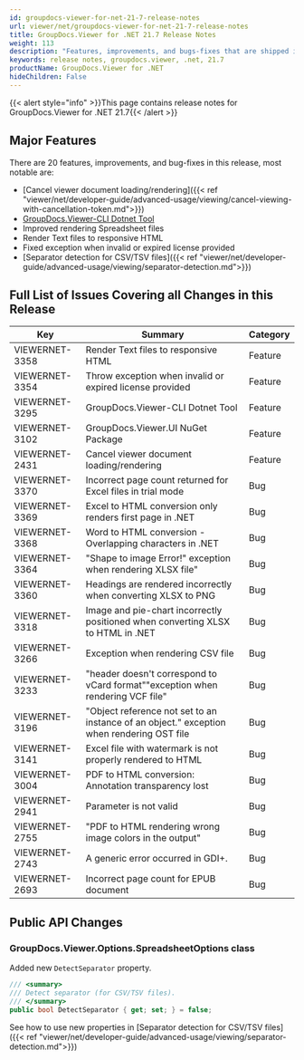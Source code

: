 ```yaml
---
id: groupdocs-viewer-for-net-21-7-release-notes
url: viewer/net/groupdocs-viewer-for-net-21-7-release-notes
title: GroupDocs.Viewer for .NET 21.7 Release Notes
weight: 113
description: "Features, improvements, and bugs-fixes that are shipped in GroupDocs.Viewer for .NET 21.7"
keywords: release notes, groupdocs.viewer, .net, 21.7
productName: GroupDocs.Viewer for .NET
hideChildren: False
---
```

{{< alert style="info" >}}This page contains release notes for GroupDocs.Viewer for .NET 21.7{{< /alert >}}

## Major Features

There are 20 features, improvements, and bug-fixes in this release, most notable are:

* [Cancel viewer document loading/rendering]({{< ref "viewer/net/developer-guide/advanced-usage/viewing/cancel-viewing-with-cancellation-token.md">}})
* [GroupDocs.Viewer-CLI Dotnet Tool](https://www.nuget.org/packages/groupdocs.viewer-cli)
* Improved rendering Spreadsheet files
* Render Text files to responsive HTML
* Fixed exception when invalid or expired license provided
* [Separator detection for CSV/TSV files]({{< ref "viewer/net/developer-guide/advanced-usage/viewing/separator-detection.md">}})

## Full List of Issues Covering all Changes in this Release

| Key|Summary| Category |
| --- | --- | --- |
|VIEWERNET-3358|Render Text files to responsive HTML|Feature|
|VIEWERNET-3354|Throw exception when invalid or expired license provided|Feature|
|VIEWERNET-3295|GroupDocs.Viewer-CLI Dotnet Tool|Feature|
|VIEWERNET-3102|GroupDocs.Viewer.UI NuGet Package|Feature|
|VIEWERNET-2431|Cancel viewer document loading/rendering|Feature|
|VIEWERNET-3370|Incorrect page count returned for Excel files in trial mode|Bug|
|VIEWERNET-3369|Excel to HTML conversion only renders first page in .NET|Bug|
|VIEWERNET-3368|Word to HTML conversion - Overlapping characters in .NET|Bug|
|VIEWERNET-3364|"Shape to image Error!" exception when rendering XLSX file"|Bug|
|VIEWERNET-3360|Headings are rendered incorrectly when converting XLSX to PNG|Bug|
|VIEWERNET-3318|Image and pie-chart incorrectly positioned when converting XLSX to HTML in .NET|Bug|
|VIEWERNET-3266|Exception when rendering CSV file|Bug|
|VIEWERNET-3233|"header doesn't correspond to vCard format""exception when rendering VCF file"|Bug|
|VIEWERNET-3196|"Object reference not set to an instance of an object." exception when rendering OST file|Bug|
|VIEWERNET-3141|Excel file with watermark is not properly rendered to HTML|Bug|
|VIEWERNET-3004|PDF to HTML conversion: Annotation transparency lost|Bug|
|VIEWERNET-2941|Parameter is not valid|Bug|
|VIEWERNET-2755|"PDF to HTML rendering wrong image colors in the output"|Bug|
|VIEWERNET-2743|A generic error occurred in GDI+.|Bug|
|VIEWERNET-2693|Incorrect page count for EPUB document|Bug|

## Public API Changes

### GroupDocs.Viewer.Options.SpreadsheetOptions class

Added new `DetectSeparator` property.

```cs
/// <summary>
/// Detect separator (for CSV/TSV files).
/// </summary>
public bool DetectSeparator { get; set; } = false;
```

See how to use new properties in [Separator detection for CSV/TSV files]({{< ref "viewer/net/developer-guide/advanced-usage/viewing/separator-detection.md">}})
